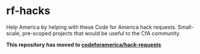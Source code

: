rf-hacks
========

Help America by helping with these Code for America hack requests. Small-scale, pre-scoped projects that would be useful to the CfA community.

**This repository has moved to [codeforamerica/hack-requests](https://github.com/codeforamerica/hack-requests)**
